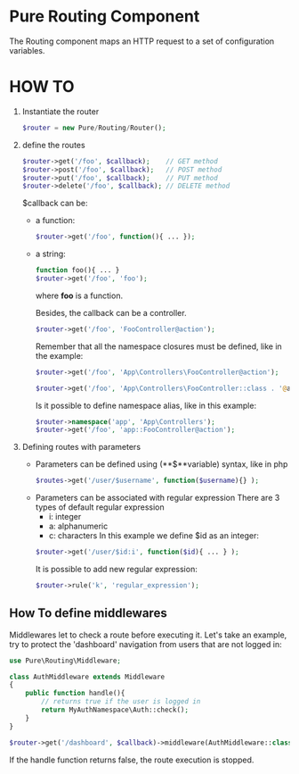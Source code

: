 # Pure Routing Component

The Routing component maps an HTTP request to a set of configuration variables.

# HOW TO

1. Instantiate the router
    ```php
    $router = new Pure/Routing/Router();
    ```
2. define the routes
    ```php    
    $router->get('/foo', $callback);    // GET method
    $router->post('/foo', $callback);   // POST method
    $router->put('/foo', $callback);    // PUT method
    $router->delete('/foo', $callback); // DELETE method
    ```

    $callback can be:
    * a function:
        ```php
        $router->get('/foo', function(){ ... });
        ```

    * a string:
        ```php
        function foo(){ ... }
        $router->get('/foo', 'foo');
        ```
        where **foo** is a function.

        Besides, the callback can be a controller.

        ```php
        $router->get('/foo', 'FooController@action');
        ```
        Remember that all the namespace closures must be defined, like in the example:
        ```php        
        $router->get('/foo', 'App\Controllers\FooController@action');
        
        $router->get('/foo', 'App\Controllers\FooController::class . '@action');
        ```
        Is it possible to define namespace alias, like in this example:
        ```php
        $router->namespace('app', 'App\Controllers');
        $router->get('/foo', 'app::FooController@action');
        ```
3. Defining routes with parameters
    - Parameters can be defined using (**$**variable) syntax, like in php
        ```php
        $routes->get('/user/$username', function($username){} );
        ```
    - Parameters can be associated with regular expression
        There are 3 types of default regular expression
        - i: integer
        - a: alphanumeric
        - c: characters
          In this example we define $id as an integer:
        ```php
        $router->get('/user/$id:i', function($id){ ... } );
        ```
        It is possible to add new regular expression:
        ```php
        $router->rule('k', 'regular_expression');
        ```



## How To define middlewares

Middlewares let to check a route before executing it. Let's take an example, try to protect the 'dashboard' navigation from users that are not logged in:

```php
use Pure\Routing\Middleware;

class AuthMiddleware extends Middleware
{
    public function handle(){
        // returns true if the user is logged in
        return MyAuthNamespace\Auth::check();
    }
}
```

```php
$router->get('/dashboard', $callback)->middleware(AuthMiddleware::class);   
```

If the handle function returns false, the route execution is stopped.